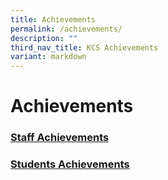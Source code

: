 ```yaml
---
title: Achievements
permalink: /achievements/
description: ""
third_nav_title: KCS Achievements
variant: markdown
---
```

# Achievements

### [Staff Achievements](https://www.khengcheng.moe.edu.sg/staffachievements)


### [Students Achievements](https://www.khengcheng.moe.edu.sg/studentsachievements/)
